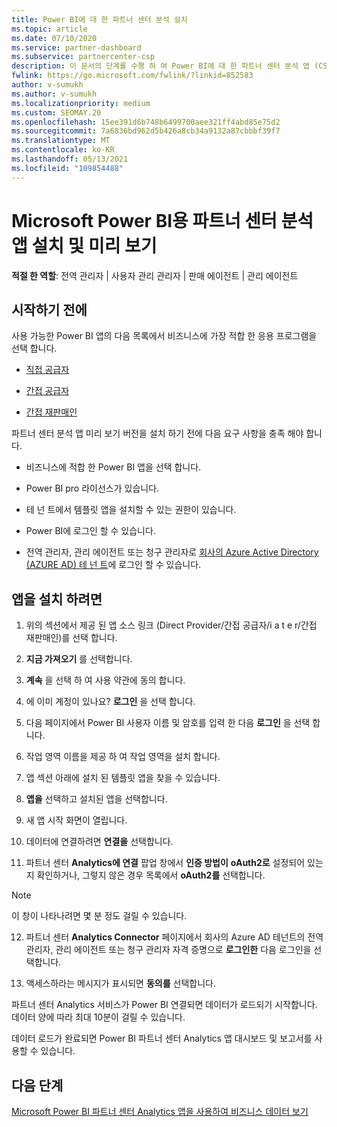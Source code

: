 ```yaml
---
title: Power BI에 대 한 파트너 센터 분석 설치
ms.topic: article
ms.date: 07/10/2020
ms.service: partner-dashboard
ms.subservice: partnercenter-csp
description: 이 문서의 단계를 수행 하 여 Power BI에 대 한 파트너 센터 분석 앱 (CSP의 직접 파트너)을 설치 하 고 미리 봅니다.
fwlink: https://go.microsoft.com/fwlink/?linkid=852583
author: v-sumukh
ms.author: v-sumukh
ms.localizationpriority: medium
ms.custom: SEOMAY.20
ms.openlocfilehash: 15ee391d6b748b6499700aee321ff4abd85e75d2
ms.sourcegitcommit: 7a6836bd962d5b426a8cb34a9132a87cbbbf39f7
ms.translationtype: MT
ms.contentlocale: ko-KR
ms.lasthandoff: 05/13/2021
ms.locfileid: "109854488"
---
```

# <a name="install-and-preview-the-partner-center-analytics-app-for-microsoft-power-bi"></a>Microsoft Power BI용 파트너 센터 분석 앱 설치 및 미리 보기


**적절 한 역할**: 전역 관리자 | 사용자 관리 관리자 | 판매 에이전트 | 관리 에이전트

## <a name="before-you-begin"></a>시작하기 전에

사용 가능한 Power BI 앱의 다음 목록에서 비즈니스에 가장 적합 한 응용 프로그램을 선택 합니다.

- [직접 공급자](https://appsource.microsoft.com/product/power-bi/partnercenteranalytics.direct_provider_partner_analytics)

- [간접 공급자](https://appsource.microsoft.com/product/power-bi/partnercenteranalytics.indirect_provider_partner_analytics)

- [간접 재판매인](https://appsource.microsoft.com/product/power-bi/partnercenteranalytics.indirect_reseller_partner_analytics)

파트너 센터 분석 앱 미리 보기 버전을 설치 하기 전에 다음 요구 사항을 충족 해야 합니다.

- 비즈니스에 적합 한 Power BI 앱을 선택 합니다.

- Power BI pro 라이선스가 있습니다.

- 테 넌 트에서 템플릿 앱을 설치할 수 있는 권한이 있습니다.

- Power BI에 로그인 할 수 있습니다.

- 전역 관리자, 관리 에이전트 또는 청구 관리자로 [회사의 Azure Active Directory (AZURE AD) 테 넌 트](azure-active-directory-tenants-and-partner-center.md)에 로그인 할 수 있습니다.

## <a name="to-install-the-app"></a>앱을 설치 하려면

1. 위의 섹션에서 제공 된 앱 소스 링크 (Direct Provider/간접 공급자/i a t e r/간접 재판매인)를 선택 합니다.

2. **지금 가져오기** 를 선택합니다. 

3. **계속** 을 선택 하 여 사용 약관에 동의 합니다.

4. 에 이미 계정이 있나요? **로그인** 을 선택 합니다.

5. 다음 페이지에서 Power BI 사용자 이름 및 암호를 입력 한 다음 **로그인** 을 선택 합니다.

6. 작업 영역 이름을 제공 하 여 작업 영역을 설치 합니다.

7. 앱 섹션 아래에 설치 된 템플릿 앱을 찾을 수 있습니다.

8. **앱을** 선택하고 설치된 앱을 선택합니다.

9. 새 앱 시작 화면이 열립니다.

10. 데이터에 연결하려면 **연결을** 선택합니다.

11. 파트너 센터 **Analytics에 연결** 팝업 창에서 **인증 방법이** **oAuth2로** 설정되어 있는지 확인하거나, 그렇지 않은 경우 목록에서 **oAuth2를** 선택합니다. 

> [!NOTE]  
>  이 창이 나타나려면 몇 분 정도 걸릴 수 있습니다.

12. 파트너 센터 **Analytics Connector** 페이지에서 회사의 Azure AD 테넌트의 전역 관리자, 관리 에이전트 또는 청구 관리자 자격 증명으로 **로그인한** 다음 로그인을 선택합니다.
 
13. 액세스하라는 메시지가 표시되면 **동의를** 선택합니다. 

파트너 센터 Analytics 서비스가 Power BI 연결되면 데이터가 로드되기 시작합니다. 데이터 양에 따라 최대 10분이 걸릴 수 있습니다. 

데이터 로드가 완료되면 Power BI 파트너 센터 Analytics 앱 대시보드 및 보고서를 사용할 수 있습니다.

## <a name="next-steps"></a>다음 단계

[Microsoft Power BI 파트너 센터 Analytics 앱을 사용하여 비즈니스 데이터 보기](power-bi-app-for-direct-partners-use.md)
